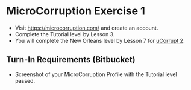 # MicroCorruption Exercise 1

- Visit https://microcorruption.com/ and create an account.  
- Complete the Tutorial level by Lesson 3.
- You will complete the New Orleans level by Lesson 7 for [uCorrupt 2](/382/notes/L6/ucorrupt2.html).  

## Turn-In Requirements (Bitbucket)

- Screenshot of your MicroCorruption Profile with the Tutorial level passed.
